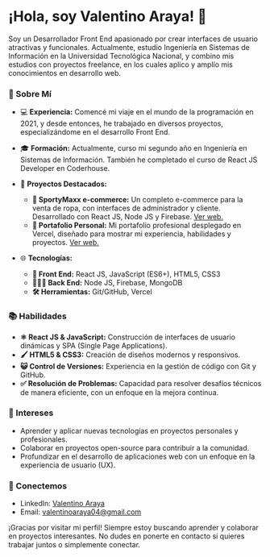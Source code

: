 # ¡Hola, soy Valentino Araya! 👋

Soy un Desarrollador Front End apasionado por crear interfaces de usuario atractivas y funcionales. Actualmente, estudio Ingeniería en Sistemas de Información en la Universidad Tecnológica Nacional, y combino mis estudios con proyectos freelance, en los cuales aplico y amplío mis conocimientos en desarrollo web.

### 🚀 Sobre Mí

- 💻 **Experiencia:** Comencé mi viaje en el mundo de la programación en 2021, y desde entonces, he trabajado en diversos proyectos, especializándome en el desarrollo Front End.
- 🎓 **Formación:** Actualmente, curso mi segundo año en Ingeniería en Sistemas de Información. También he completado el curso de React JS Developer en Coderhouse.

- 🌟 **Proyectos Destacados:**
     - **🛒 SportyMaxx e-commerce:** Un completo e-commerce para la venta de ropa, con interfaces de administrador y cliente. Desarrollado con React JS, Node JS y Firebase. [Ver web.](https://sporty-maxx.vercel.app/)
     - **💼 Portafolio Personal:** Mi portafolio profesional desplegado en Vercel, diseñado para mostrar mi experiencia, habilidades y proyectos. [Ver web.](https://valentino-araya-portfolio.vercel.app/)

- 🌐 **Tecnologías:**
     - **🎨 Front End:** React JS, JavaScript (ES6+), HTML5, CSS3
     - **👨🏻‍💻 Back End:** Node JS, Firebase, MongoDB
     - **🛠️ Herramientas:** Git/GitHub, Vercel

### 📚 Habilidades

- **⚛️ React JS & JavaScript:** Construcción de interfaces de usuario dinámicas y SPA (Single Page Applications).
- **🖌️ HTML5 & CSS3:** Creación de diseños modernos y responsivos.
- **😺 Control de Versiones:** Experiencia en la gestión de código con Git y GitHub.
- **✅ Resolución de Problemas:** Capacidad para resolver desafíos técnicos de manera eficiente, con un enfoque en la mejora continua.

### 🌱 Intereses

- Aprender y aplicar nuevas tecnologías en proyectos personales y profesionales.
- Colaborar en proyectos open-source para contribuir a la comunidad.
- Profundizar en el desarrollo de aplicaciones web con un enfoque en la experiencia de usuario (UX).

### 🤝 Conectemos

- LinkedIn: [Valentino Araya](https://www.linkedin.com/in/valentino-araya-18915825b/)
- Email: valentinoaraya04@gmail.com

¡Gracias por visitar mi perfil! Siempre estoy buscando aprender y colaborar en proyectos interesantes. No dudes en ponerte en contacto si quieres trabajar juntos o simplemente conectar.
